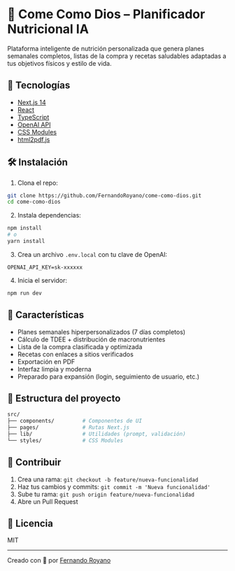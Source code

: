 # 🧠 Come Como Dios – Planificador Nutricional IA

Plataforma inteligente de nutrición personalizada que genera planes semanales completos, listas de la compra y recetas saludables adaptadas a tus objetivos físicos y estilo de vida.

## 🚀 Tecnologías

- [Next.js 14](https://nextjs.org/)
- [React](https://react.dev/)
- [TypeScript](https://www.typescriptlang.org/)
- [OpenAI API](https://platform.openai.com/)
- [CSS Modules](https://github.com/css-modules/css-modules)
- [html2pdf.js](https://ekoopmans.github.io/html2pdf.js/)

## 🛠️ Instalación

1. Clona el repo:

```bash
git clone https://github.com/FernandoRoyano/come-como-dios.git
cd come-como-dios
```

2. Instala dependencias:

```bash
npm install
# o
yarn install
```

3. Crea un archivo `.env.local` con tu clave de OpenAI:

```env
OPENAI_API_KEY=sk-xxxxxx
```

4. Inicia el servidor:

```bash
npm run dev
```

## 🧬 Características

- Planes semanales hiperpersonalizados (7 días completos)
- Cálculo de TDEE + distribución de macronutrientes
- Lista de la compra clasificada y optimizada
- Recetas con enlaces a sitios verificados
- Exportación en PDF
- Interfaz limpia y moderna
- Preparado para expansión (login, seguimiento de usuario, etc.)

## 📁 Estructura del proyecto

```bash
src/
├── components/         # Componentes de UI
├── pages/              # Rutas Next.js
├── lib/                # Utilidades (prompt, validación)
└── styles/             # CSS Modules
```

## 🤝 Contribuir

1. Crea una rama: `git checkout -b feature/nueva-funcionalidad`
2. Haz tus cambios y commits: `git commit -m 'Nueva funcionalidad'`
3. Sube tu rama: `git push origin feature/nueva-funcionalidad`
4. Abre un Pull Request

## 📄 Licencia

MIT

---
Creado con 💙 por [Fernando Royano](https://github.com/FernandoRoyano)